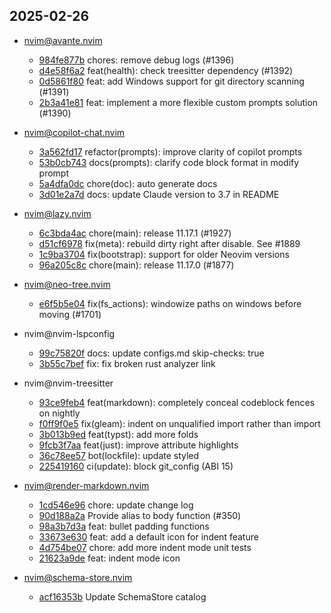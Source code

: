## 2025-02-26

* nvim@avante.nvim
  - [984fe877b](https://github.com/yetone/avante.nvim/commit/984fe877bfee4cf26e1e5f7e13cc284b6f26bc10) chores: remove debug logs (#1396)
  - [d4e58f6a2](https://github.com/yetone/avante.nvim/commit/d4e58f6a22ae424c9ade2146b29dc808a7e4c538) feat(health): check treesitter dependency (#1392)
  - [0d5861f80](https://github.com/yetone/avante.nvim/commit/0d5861f80dd0490d9b2420d122731d63af2b5edc) feat: add Windows support for git directory scanning (#1391)
  - [2b3a41e81](https://github.com/yetone/avante.nvim/commit/2b3a41e8117f1968236f62c9963def2366605b8b) feat: implement a more flexible custom prompts solution (#1390)

* nvim@copilot-chat.nvim
  - [3a562fd17](https://github.com/CopilotC-Nvim/CopilotChat.nvim/commit/3a562fd17e2fcd14d790a7c0c701b47d6724da60) refactor(prompts): improve clarity of copilot prompts
  - [53b0cb743](https://github.com/CopilotC-Nvim/CopilotChat.nvim/commit/53b0cb7430f94dd74f7f5d7a07813a007161c6fb) docs(prompts): clarify code block format in modify prompt
  - [5a4dfa0dc](https://github.com/CopilotC-Nvim/CopilotChat.nvim/commit/5a4dfa0dc3b3abdc532d06abc967465fb1d828f3) chore(doc): auto generate docs
  - [3d01e2a7d](https://github.com/CopilotC-Nvim/CopilotChat.nvim/commit/3d01e2a7da36e5f811bf56ebfc1553bce433f461) docs: update Claude version to 3.7 in README

* nvim@lazy.nvim
  - [6c3bda4ac](https://github.com/folke/lazy.nvim/commit/6c3bda4aca61a13a9c63f1c1d1b16b9d3be90d7a) chore(main): release 11.17.1 (#1927)
  - [d51cf6978](https://github.com/folke/lazy.nvim/commit/d51cf6978321d659e68a8bc38ee806bd2517a196) fix(meta): rebuild dirty right after disable. See #1889
  - [1c9ba3704](https://github.com/folke/lazy.nvim/commit/1c9ba3704564a2e34a22191bb89678680ffeb245) fix(bootstrap): support for older Neovim versions
  - [96a205c8c](https://github.com/folke/lazy.nvim/commit/96a205c8cea5476e5a87ed228acf2f221e4eae64) chore(main): release 11.17.0 (#1877)

* nvim@neo-tree.nvim
  - [e6f5b5e04](https://github.com/nvim-neo-tree/neo-tree.nvim/commit/e6f5b5e044ba9f380e82fc942212e0679d83b6f6) fix(fs_actions): windowize paths on windows before moving (#1701)

* nvim@nvim-lspconfig
  - [99c75820f](https://github.com/neovim/nvim-lspconfig/commit/99c75820f2606b6b446cad7c75ec2ef7ee8a1317) docs: update configs.md skip-checks: true
  - [3b55c7bef](https://github.com/neovim/nvim-lspconfig/commit/3b55c7bef87d52bc37bb452125cef4cbab0495ae) fix: fix broken rust analyzer link

* nvim@nvim-treesitter
  - [93ce9feb4](https://github.com/nvim-treesitter/nvim-treesitter/commit/93ce9feb4fabbb37b3e7f47d80f27be778f4d956) feat(markdown): completely conceal codeblock fences on nightly
  - [f0ff9f0e5](https://github.com/nvim-treesitter/nvim-treesitter/commit/f0ff9f0e5dab10123d3192b12556aa8f88859790) fix(gleam): indent on unqualified import rather than import
  - [3b013b9ed](https://github.com/nvim-treesitter/nvim-treesitter/commit/3b013b9ed42fcb15dc8b4416854ceaaab69f6c87) feat(typst): add more folds
  - [9fcb3f7aa](https://github.com/nvim-treesitter/nvim-treesitter/commit/9fcb3f7aa2504307eaaebcc600ed2063d681f80e) feat(just): improve attribute highlights
  - [36c78ee57](https://github.com/nvim-treesitter/nvim-treesitter/commit/36c78ee5729602e2deedc35935823af89631052d) bot(lockfile): update styled
  - [225419160](https://github.com/nvim-treesitter/nvim-treesitter/commit/225419160b337d585eb41fc496ea49201f00a6db) ci(update): block git_config (ABI 15)

* nvim@render-markdown.nvim
  - [1cd546e96](https://github.com/MeanderingProgrammer/render-markdown.nvim/commit/1cd546e96cb8520a148610ca86596ed238eeb936) chore: update change log
  - [90d188a2a](https://github.com/MeanderingProgrammer/render-markdown.nvim/commit/90d188a2a6b30e8ab9057c0630f285da4b029d07) Provide alias to body function (#350)
  - [98a3b7d3a](https://github.com/MeanderingProgrammer/render-markdown.nvim/commit/98a3b7d3a5befe495f0ab6ca967068f5f1da4421) feat: bullet padding functions
  - [33673e630](https://github.com/MeanderingProgrammer/render-markdown.nvim/commit/33673e630187669d52ec4f813b84d1d808e4619d) feat: add a default icon for indent feature
  - [4d754be07](https://github.com/MeanderingProgrammer/render-markdown.nvim/commit/4d754be0734aefa0df4aa016d3c6993cf6d40311) chore: add more indent mode unit tests
  - [21623a9de](https://github.com/MeanderingProgrammer/render-markdown.nvim/commit/21623a9ded5a5f3d1fbd8626a69c174fbeb0543e) feat: indent mode icon

* nvim@schema-store.nvim
  - [acf16353b](https://github.com/b0o/SchemaStore.nvim/commit/acf16353b88d9ebf8ab69e7fd42522bbb277e0ba) Update SchemaStore catalog